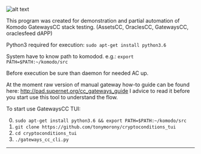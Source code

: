 ![alt text](https://i.imgur.com/Wi6F8GZ.png)

This program was created for demonstration and partial automation of Komodo GatewaysCC stack testing. (AssetsCC, OraclesCC, GatewaysCC, oraclesfeed dAPP)

Python3 required for execution:
`sudo apt-get install python3.6`

System have to know path to komodod. e.g.:
`export PATH=$PATH:~/komodo/src`

Before execution be sure than daemon for needed AC up.

At the moment raw version of manual gateway how-to guide can be found here: http://pad.supernet.org/cc_gateways_guide
I advice to read it before you start use this tool to understand the flow.

To start use GatewaysCC TUI:

0) `sudo apt-get install python3.6 && export PATH=$PATH:~/komodo/src` 
1) `git clone https://github.com/tonymorony/cryptoconditions_tui`
2) `cd cryptoconditions_tui`
3) `./gateways_cc_cli.py`

-------------------------------------------------------
